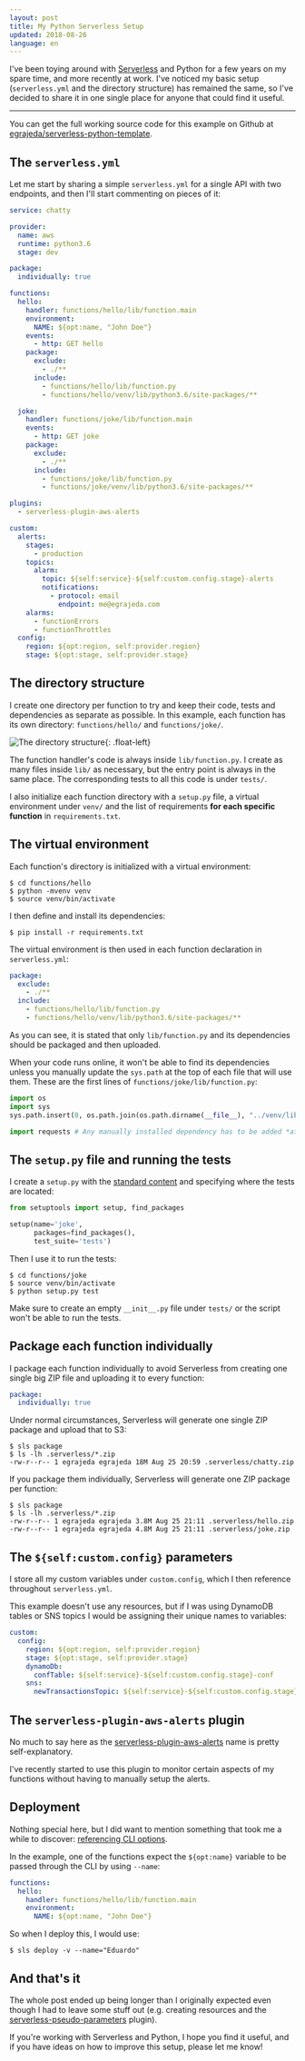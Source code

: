 ```yaml
---
layout: post
title: My Python Serverless Setup
updated: 2018-08-26
language: en
---
```


<p class="lead">
    I've been toying around with <a
    href="https://serverless.com">Serverless</a> and Python for a few years on
    my spare time, and more recently at work. I've noticed my basic setup
    (<code>serverless.yml</code> and the directory structure) has remained the
    same, so I've decided to share it in one single place for anyone that could
    find it useful.
</p>

<hr />

You can get the full working source code for this example on Github at
[egrajeda/serverless-python-template](https://github.com/egrajeda/serverless-python-template).

## The `serverless.yml`

Let me start by sharing a simple `serverless.yml` for a single API with two
endpoints, and then I'll start commenting on pieces of it:

```yaml
service: chatty

provider:
  name: aws
  runtime: python3.6
  stage: dev

package:
  individually: true

functions:
  hello:
    handler: functions/hello/lib/function.main
    environment:
      NAME: ${opt:name, "John Doe"}
    events:
      - http: GET hello
    package:
      exclude:
        - ./**
      include:
        - functions/hello/lib/function.py
        - functions/hello/venv/lib/python3.6/site-packages/**

  joke:
    handler: functions/joke/lib/function.main
    events:
      - http: GET joke
    package:
      exclude:
        - ./**
      include:
        - functions/joke/lib/function.py
        - functions/joke/venv/lib/python3.6/site-packages/**

plugins:
  - serverless-plugin-aws-alerts

custom:
  alerts:
    stages:
      - production
    topics:
      alarm:
        topic: ${self:service}-${self:custom.config.stage}-alerts
        notifications:
          - protocol: email
            endpoint: me@egrajeda.com
    alarms:
      - functionErrors
      - functionThrottles
  config:
    region: ${opt:region, self:provider.region}
    stage: ${opt:stage, self:provider.stage}
```

## The directory structure

I create one directory per function to try and keep their code, tests and
dependencies as separate as possible. In this example, each function has its
own directory: `functions/hello/` and `functions/joke/`.

![The directory structure](/images/python-serverless-setup-structure.png){: .float-left}

The function handler's code is always inside `lib/function.py`. I create as
many files inside `lib/` as necessary, but the entry point is always in the
same place. The corresponding tests to all this code is under `tests/`.

I also initialize each function directory with a `setup.py` file, a virtual
environment under `venv/` and the list of requirements **for each specific
function** in `requirements.txt`.

## The virtual environment

Each function's directory is initialized with a virtual environment:

```
$ cd functions/hello
$ python -mvenv venv
$ source venv/bin/activate
```

I then define and install its dependencies:

```
$ pip install -r requirements.txt
```

The virtual environment is then used in each function declaration in
`serverless.yml`:

```yaml
package:
  exclude:
    - ./**
  include:
    - functions/hello/lib/function.py
    - functions/hello/venv/lib/python3.6/site-packages/**
```

As you can see, it is stated that only `lib/function.py` and its dependencies
should be packaged and then uploaded.

When your code runs online, it won't be able to find its dependencies unless
you manually update the `sys.path` at the top of each file that will use them.
These are the first lines of `functions/joke/lib/function.py`:

```python
import os
import sys
sys.path.insert(0, os.path.join(os.path.dirname(__file__), "../venv/lib/python3.6/site-packages"))

import requests # Any manually installed dependency has to be added *after* updating the path
```

## The `setup.py` file and running the tests

I create a `setup.py` with the [standard
content](https://setuptools.readthedocs.io/en/latest/setuptools.html#basic-use)
and specifying where the tests are located:

```python
from setuptools import setup, find_packages

setup(name='joke',
      packages=find_packages(),
      test_suite='tests')
```

Then I use it to run the tests:

```
$ cd functions/joke
$ source venv/bin/activate
$ python setup.py test
```

Make sure to create an empty `__init__.py` file under `tests/` or the script
won't be able to run the tests.

## Package each function individually

I package each function individually to avoid Serverless from creating one
single big ZIP file and uploading it to every function:

```yaml
package:
  individually: true
```

Under normal circumstances, Serverless will generate one single ZIP package and
upload that to S3:

```
$ sls package
$ ls -lh .serverless/*.zip
-rw-r--r-- 1 egrajeda egrajeda 18M Aug 25 20:59 .serverless/chatty.zip
```

If you package them individually, Serverless will generate one ZIP package per
function:

```
$ sls package
$ ls -lh .serverless/*.zip
-rw-r--r-- 1 egrajeda egrajeda 3.8M Aug 25 21:11 .serverless/hello.zip
-rw-r--r-- 1 egrajeda egrajeda 4.8M Aug 25 21:11 .serverless/joke.zip
```

## The `${self:custom.config}` parameters

I store all my custom variables under `custom.config`, which I then reference
throughout `serverless.yml`.

This example doesn't use any resources, but if I was using DynamoDB tables or
SNS topics I would be assigning their unique names to variables:

```yaml
custom:
  config:
    region: ${opt:region, self:provider.region}
    stage: ${opt:stage, self:provider.stage}
    dynamoDb:
      confTable: ${self:service}-${self:custom.config.stage}-conf
    sns:
      newTransactionsTopic: ${self:service}-${self:custom.config.stage}-new-transactions
```

## The `serverless-plugin-aws-alerts` plugin

No much to say here as the
[serverless-plugin-aws-alerts](https://github.com/ACloudGuru/serverless-plugin-aws-alerts)
name is pretty self-explanatory.

I've recently started to use this plugin to monitor certain aspects of my
functions without having to manually setup the alerts.

## Deployment

Nothing special here, but I did want to mention something that took me a while
to discover: [referencing CLI
options](https://serverless.com/framework/docs/providers/aws/guide/variables#referencing-cli-options).

In the example, one of the functions expect the `${opt:name}` variable to be
passed through the CLI by using `--name`:

```yaml
functions:
  hello:
    handler: functions/hello/lib/function.main
    environment:
      NAME: ${opt:name, "John Doe"}
```

So when I deploy this, I would use:

```
$ sls deploy -v --name="Eduardo"
```

## And that's it

The whole post ended up being longer than I originally expected even though I
had to leave some stuff out (e.g. creating resources and the
[serverless-pseudo-parameters](https://github.com/svdgraaf/serverless-pseudo-parameters)
plugin).

If you're working with Serverless and Python, I hope you find it useful, and if
you have ideas on how to improve this setup, please let me know!

